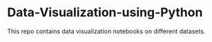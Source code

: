 # Data-Visualization-using-Python
This repo contains data visualization notebooks on different datasets.
